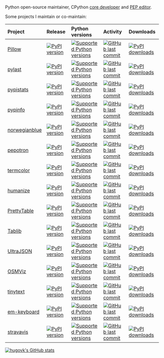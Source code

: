 Python open-source maintainer, CPython
[core developer](https://devguide.python.org/core-developers/responsibilities/) and
[PEP editor](https://peps.python.org/pep-0001/#pep-editor-responsibilities-workflow).

Some projects I maintain or co-maintain:

[start_generated]: # (start_generated)

| Project                                                  | Release                                                                                                                  | Python versions                                                                                                                                     | Activity                                                                                                                                                           | Downloads                                                                                                                         |
|:---------------------------------------------------------|:-------------------------------------------------------------------------------------------------------------------------|:----------------------------------------------------------------------------------------------------------------------------------------------------|:-------------------------------------------------------------------------------------------------------------------------------------------------------------------|:----------------------------------------------------------------------------------------------------------------------------------|
| [Pillow](https://github.com/python-pillow/Pillow)        | [![PyPI version](https://img.shields.io/pypi/v/Pillow?style=flat-square)](https://pypi.org/project/Pillow)               | [![Supported Python versions](https://img.shields.io/pypi/pyversions/Pillow.svg?style=flat-square)](https://pypi.org/project/Pillow/)               | [![GitHub last commit](https://img.shields.io/github/last-commit/python-pillow/Pillow?style=flat-square)](https://github.com/python-pillow/Pillow/commits)         | [![PyPI downloads](https://img.shields.io/pypi/dm/Pillow?style=flat-square)](https://pypistats.org/packages/Pillow)               |
| [pylast](https://github.com/pylast/pylast)               | [![PyPI version](https://img.shields.io/pypi/v/pylast?style=flat-square)](https://pypi.org/project/pylast)               | [![Supported Python versions](https://img.shields.io/pypi/pyversions/pylast.svg?style=flat-square)](https://pypi.org/project/pylast/)               | [![GitHub last commit](https://img.shields.io/github/last-commit/pylast/pylast?style=flat-square)](https://github.com/pylast/pylast/commits)                       | [![PyPI downloads](https://img.shields.io/pypi/dm/pylast?style=flat-square)](https://pypistats.org/packages/pylast)               |
| [pypistats](https://github.com/hugovk/pypistats)         | [![PyPI version](https://img.shields.io/pypi/v/pypistats?style=flat-square)](https://pypi.org/project/pypistats)         | [![Supported Python versions](https://img.shields.io/pypi/pyversions/pypistats.svg?style=flat-square)](https://pypi.org/project/pypistats/)         | [![GitHub last commit](https://img.shields.io/github/last-commit/hugovk/pypistats?style=flat-square)](https://github.com/hugovk/pypistats/commits)                 | [![PyPI downloads](https://img.shields.io/pypi/dm/pypistats?style=flat-square)](https://pypistats.org/packages/pypistats)         |
| [pypinfo](https://github.com/ofek/pypinfo)               | [![PyPI version](https://img.shields.io/pypi/v/pypinfo?style=flat-square)](https://pypi.org/project/pypinfo)             | [![Supported Python versions](https://img.shields.io/pypi/pyversions/pypinfo.svg?style=flat-square)](https://pypi.org/project/pypinfo/)             | [![GitHub last commit](https://img.shields.io/github/last-commit/ofek/pypinfo?style=flat-square)](https://github.com/ofek/pypinfo/commits)                         | [![PyPI downloads](https://img.shields.io/pypi/dm/pypinfo?style=flat-square)](https://pypistats.org/packages/pypinfo)             |
| [norwegianblue](https://github.com/hugovk/norwegianblue) | [![PyPI version](https://img.shields.io/pypi/v/norwegianblue?style=flat-square)](https://pypi.org/project/norwegianblue) | [![Supported Python versions](https://img.shields.io/pypi/pyversions/norwegianblue.svg?style=flat-square)](https://pypi.org/project/norwegianblue/) | [![GitHub last commit](https://img.shields.io/github/last-commit/hugovk/norwegianblue?style=flat-square)](https://github.com/hugovk/norwegianblue/commits)         | [![PyPI downloads](https://img.shields.io/pypi/dm/norwegianblue?style=flat-square)](https://pypistats.org/packages/norwegianblue) |
| [pepotron](https://github.com/hugovk/pepotron)           | [![PyPI version](https://img.shields.io/pypi/v/pepotron?style=flat-square)](https://pypi.org/project/pepotron)           | [![Supported Python versions](https://img.shields.io/pypi/pyversions/pepotron.svg?style=flat-square)](https://pypi.org/project/pepotron/)           | [![GitHub last commit](https://img.shields.io/github/last-commit/hugovk/pepotron?style=flat-square)](https://github.com/hugovk/pepotron/commits)                   | [![PyPI downloads](https://img.shields.io/pypi/dm/pepotron?style=flat-square)](https://pypistats.org/packages/pepotron)           |
| [termcolor](https://github.com/termcolor/termcolor)      | [![PyPI version](https://img.shields.io/pypi/v/termcolor?style=flat-square)](https://pypi.org/project/termcolor)         | [![Supported Python versions](https://img.shields.io/pypi/pyversions/termcolor.svg?style=flat-square)](https://pypi.org/project/termcolor/)         | [![GitHub last commit](https://img.shields.io/github/last-commit/termcolor/termcolor?style=flat-square)](https://github.com/termcolor/termcolor/commits)           | [![PyPI downloads](https://img.shields.io/pypi/dm/termcolor?style=flat-square)](https://pypistats.org/packages/termcolor)         |
| [humanize](https://github.com/python-humanize/humanize)  | [![PyPI version](https://img.shields.io/pypi/v/humanize?style=flat-square)](https://pypi.org/project/humanize)           | [![Supported Python versions](https://img.shields.io/pypi/pyversions/humanize.svg?style=flat-square)](https://pypi.org/project/humanize/)           | [![GitHub last commit](https://img.shields.io/github/last-commit/python-humanize/humanize?style=flat-square)](https://github.com/python-humanize/humanize/commits) | [![PyPI downloads](https://img.shields.io/pypi/dm/humanize?style=flat-square)](https://pypistats.org/packages/humanize)           |
| [PrettyTable](https://github.com/jazzband/prettytable)   | [![PyPI version](https://img.shields.io/pypi/v/PrettyTable?style=flat-square)](https://pypi.org/project/PrettyTable)     | [![Supported Python versions](https://img.shields.io/pypi/pyversions/PrettyTable.svg?style=flat-square)](https://pypi.org/project/PrettyTable/)     | [![GitHub last commit](https://img.shields.io/github/last-commit/jazzband/prettytable?style=flat-square)](https://github.com/jazzband/prettytable/commits)         | [![PyPI downloads](https://img.shields.io/pypi/dm/PrettyTable?style=flat-square)](https://pypistats.org/packages/PrettyTable)     |
| [Tablib](https://github.com/jazzband/tablib)             | [![PyPI version](https://img.shields.io/pypi/v/Tablib?style=flat-square)](https://pypi.org/project/Tablib)               | [![Supported Python versions](https://img.shields.io/pypi/pyversions/Tablib.svg?style=flat-square)](https://pypi.org/project/Tablib/)               | [![GitHub last commit](https://img.shields.io/github/last-commit/jazzband/tablib?style=flat-square)](https://github.com/jazzband/tablib/commits)                   | [![PyPI downloads](https://img.shields.io/pypi/dm/Tablib?style=flat-square)](https://pypistats.org/packages/Tablib)               |
| [UltraJSON](https://github.com/ultrajson/ultrajson)      | [![PyPI version](https://img.shields.io/pypi/v/ujson?style=flat-square)](https://pypi.org/project/ujson)                 | [![Supported Python versions](https://img.shields.io/pypi/pyversions/ujson.svg?style=flat-square)](https://pypi.org/project/ujson/)                 | [![GitHub last commit](https://img.shields.io/github/last-commit/ultrajson/ultrajson?style=flat-square)](https://github.com/ultrajson/ultrajson/commits)           | [![PyPI downloads](https://img.shields.io/pypi/dm/ujson?style=flat-square)](https://pypistats.org/packages/ujson)                 |
| [OSMViz](https://github.com/hugovk/osmviz)               | [![PyPI version](https://img.shields.io/pypi/v/OSMViz?style=flat-square)](https://pypi.org/project/OSMViz)               | [![Supported Python versions](https://img.shields.io/pypi/pyversions/OSMViz.svg?style=flat-square)](https://pypi.org/project/OSMViz/)               | [![GitHub last commit](https://img.shields.io/github/last-commit/hugovk/osmviz?style=flat-square)](https://github.com/hugovk/osmviz/commits)                       | [![PyPI downloads](https://img.shields.io/pypi/dm/OSMViz?style=flat-square)](https://pypistats.org/packages/OSMViz)               |
| [tinytext](https://github.com/hugovk/tinytext)           | [![PyPI version](https://img.shields.io/pypi/v/tinytext?style=flat-square)](https://pypi.org/project/tinytext)           | [![Supported Python versions](https://img.shields.io/pypi/pyversions/tinytext.svg?style=flat-square)](https://pypi.org/project/tinytext/)           | [![GitHub last commit](https://img.shields.io/github/last-commit/hugovk/tinytext?style=flat-square)](https://github.com/hugovk/tinytext/commits)                   | [![PyPI downloads](https://img.shields.io/pypi/dm/tinytext?style=flat-square)](https://pypistats.org/packages/tinytext)           |
| [em-keyboard](https://github.com/hugovk/em-keyboard)     | [![PyPI version](https://img.shields.io/pypi/v/em-keyboard?style=flat-square)](https://pypi.org/project/em-keyboard)     | [![Supported Python versions](https://img.shields.io/pypi/pyversions/em-keyboard.svg?style=flat-square)](https://pypi.org/project/em-keyboard/)     | [![GitHub last commit](https://img.shields.io/github/last-commit/hugovk/em-keyboard?style=flat-square)](https://github.com/hugovk/em-keyboard/commits)             | [![PyPI downloads](https://img.shields.io/pypi/dm/em-keyboard?style=flat-square)](https://pypistats.org/packages/em-keyboard)     |
| [stravavis](https://github.com/marcusvolz/strava_py)     | [![PyPI version](https://img.shields.io/pypi/v/stravavis?style=flat-square)](https://pypi.org/project/stravavis)         | [![Supported Python versions](https://img.shields.io/pypi/pyversions/stravavis.svg?style=flat-square)](https://pypi.org/project/stravavis/)         | [![GitHub last commit](https://img.shields.io/github/last-commit/marcusvolz/strava_py?style=flat-square)](https://github.com/marcusvolz/strava_py/commits)         | [![PyPI downloads](https://img.shields.io/pypi/dm/stravavis?style=flat-square)](https://pypistats.org/packages/stravavis)         |

[end_generated]: # (end_generated)

[![hugovk's GitHub stats](https://github-readme-stats.vercel.app/api?username=hugovk&count_private=true&show_icons=true)](https://github.com/anuraghazra/github-readme-stats)
